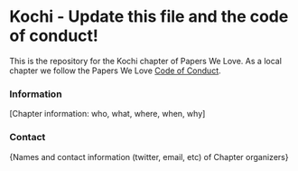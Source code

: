 # Kochi - Update this file and the code of conduct!

This is the repository for the Kochi chapter of Papers We Love. As a local chapter we follow the Papers We Love [Code of Conduct](https://github.com/papers-we-love/kochi/blob/master/code-of-conduct.md).

### Information

[Chapter information: who, what, where, when, why]

### Contact

{Names and contact information (twitter, email, etc) of Chapter organizers}
